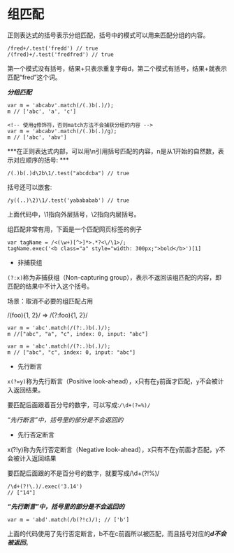 

组匹配
=======

正则表达式的括号表示分组匹配，括号中的模式可以用来匹配分组的内容。

```
/fred+/.test('fredd') // true
/(fred)+/.test('fredfred') // true

```
第一个模式没有括号，结果+只表示重复字母d，第二个模式有括号，结果+就表示匹配“fred”这个词。

***分组匹配***

```
var m = 'abcabv'.match(/(.)b(.)/);
m // ['abc', 'a', 'c']

<!-- 使用g修饰符，否则match方法不会捕获分组的内容 -->
var m = 'abcabv'.match(/(.)b(.)/g);
m // ['abc', 'abv']
```

***在正则表达式内部，可以用\n引用括号匹配的内容，n是从1开始的自然数，表示对应顺序的括号: ***

```
/(.)b(.)d\2b\1/.test("abcdcba") // true
```
括号还可以嵌套:

```
/y((..)\2)\1/.test('yabababab') // true
```
上面代码中，\1指向外层括号，\2指向内层括号。

组匹配非常有用，下面是一个匹配网页标签的例子

```
var tagName = /<(\w+)[^>]*>.*?<\/\1>/;
tagName.exec('<b class="a" style="width: 300px;">bold</b>')[1]
```

- 非捕获组

`(?:x)`称为非捕获组（Non-capturing group），表示不返回该组匹配的内容，即匹配的结果中不计入这个括号。

场景：取消不必要的组匹配占用

/(foo){1, 2}/ => /(?:foo){1, 2}/

```
var m = 'abc'.match(/(?:.)b(.)/);
m //["abc", "a", "c", index: 0, input: "abc"]

var m = 'abc'.match(/(?:.)b(.)/);
m // ["abc", "c", index: 0, input: "abc"]
```

- 先行断言

`x(?=y)`称为先行断言（Positive look-ahead），`x`只有在`y`前面才匹配，`y`不会被计入返回结果。

要匹配后面跟着百分号的数字，可以写成:`/\d+(?=%)/`

*“先行断言”中，括号里的部分是不会返回的*

- 先行否定断言

x(?!y)称为先行否定断言（Negative look-ahead），x只有不在y前面才匹配，y不会被计入返回结果

要匹配后面跟的不是百分号的数字，就要写成/\d+(?!%)/

```
/\d+(?!\.)/.exec('3.14')
// ["14"]
```

***“先行断言”中，括号里的部分是不会返回的***
```
var m = 'abd'.match(/b(?!c)/); // ['b']
```
上面的代码使用了先行否定断言，b不在c前面所以被匹配，而且括号对应的***d不会被返回***。
